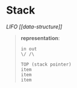 # Stack

_LIFO [[data-structure]]_

> **representation**:
>
> ```
> in out
> \/ /\
>
> TOP (stack pointer)
> item
> item
> item
> ```
